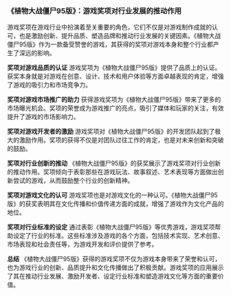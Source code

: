 ### 《植物大战僵尸95版》：游戏奖项对行业发展的推动作用

游戏奖项在游戏行业中扮演着至关重要的角色，它们不仅是对游戏制作成就的认可，也是激励创新、提升品质、塑造品牌和推动行业发展的关键因素。《植物大战僵尸95版》作为一款备受赞誉的游戏，其获得的奖项对游戏本身和整个行业都产生了深远的影响。

**奖项对游戏品质的认证**
游戏奖项为《植物大战僵尸95版》提供了品质上的认证。获奖本身就是对游戏在创意、设计、技术和用户体验等方面卓越表现的肯定，增强了游戏的吸引力和市场竞争力。

**奖项对游戏市场推广的助力**
获得游戏奖项为《植物大战僵尸95版》带来了更多的市场曝光机会。奖项的荣誉成为游戏推广的亮点，吸引了媒体和玩家的关注，有效提升了游戏的市场影响力。

**奖项对游戏开发者的激励**
游戏奖项对《植物大战僵尸95版》的开发团队起到了极大的激励作用。奖项的获得不仅是对团队过往工作的肯定，也是对未来创新和突破的鼓励。

**奖项对行业创新的推动**
《植物大战僵尸95版》的获奖展示了游戏奖项对行业创新的推动作用。奖项倾向于表彰那些在游戏玩法、故事叙述、艺术表现等方面做出创新尝试的游戏，从而鼓励整个行业的创新精神。

**奖项对游戏文化的认可**
游戏奖项也是对游戏文化的一种认可。《植物大战僵尸95版》的获奖表明其在文化传播和价值传递方面的成就，增强了游戏作为文化产品的地位。

**奖项对行业标准的设定**
通过表彰《植物大战僵尸95版》等优秀游戏，游戏奖项帮助设定了行业的标准。这些标准涉及游戏的各个方面，包括技术实现、艺术创意、市场表现和社会责任等，为游戏开发和评价提供了参考。

**总结**
《植物大战僵尸95版》获得的游戏奖项不仅为游戏本身带来了荣誉和认可，也为游戏行业的创新、品质提升和文化传播做出了积极贡献。游戏奖项的应用展示了其在推动行业发展、激励开发者、设定行业标准和塑造游戏文化等方面的重要价值。